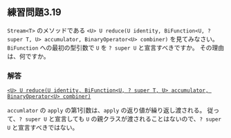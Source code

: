 ## 練習問題3.19

`Stream<T>` のメソッドである 
`<U> U reduce(U identity, BiFunction<U, ? super T, U> accumulator, BinaryOperator<U> combiner)` 
を見てみなさい。
`BiFunction` への最初の型引数で `U` を `? super U` と宣言すべきですか。
その理由は、何ですか。

### 解答

[`<U> U reduce(U identity, BiFunction<U, ? super T, U> accumulator, BinaryOperator<U> combiner)`](https://docs.oracle.com/javase/jp/8/docs/api/java/util/stream/Stream.html#reduce-U-java.util.function.BiFunction-java.util.function.BinaryOperator-)

`accumlator` の `apply` の第1引数は、`apply` の返り値が繰り返し渡される。
従って、`? super U` と宣言しても `U` の親クラスが渡されることはないので、`? super U` と宣言すべきではない。 
